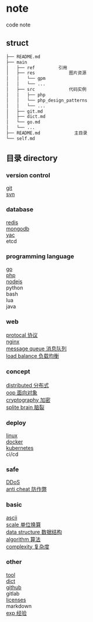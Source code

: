 # note  

code note  
  
## struct  
  
```bash
├── README.md  
├── main  
│   ├── ref         引用  
│   ├── res             图片资源  
│   │   └── gpm  
│   │   └── ...  
│   ├── src             代码实例  
│   │   ├── php  
│   │   └── php_design_patterns  
│   │   └── ...  
│   ├── git.md  
│   ├── dict.md  
│   └── go.md  
│   └── ...  
├── README.md             主目录  
└── self.md  
```  
  
## 目录 directory  
  
### version control  

[git](main/git.md)  
[svn](main/svn.md)  
  
### database  

[redis](main/redis.md)  
[mongodb](main/mongodb.md)  
[yac](main/yac.md)  
etcd  
  
### programming language  

[go](main/go.md)  
[php](main/php.md)  
[nodejs](main/nodejs.md)  
python  
bash  
lua  
java  
  
### web  

[protocal 协议](main/protocal.md)  
[nginx](main/nginx.md)  
[message queue 消息队列](main/mq.md)  
[load balance 负载均衡](main/load-balance.md)  

### concept

[distributed 分布式](main/distributed.md)  
[oop 面向对象](main/oop.md)  
[cryptography 加密](main/crypt.md)  
[splite brain 脑裂](main/splite-brain.md)
  
### deploy  

[linux](main/linux.md)  
[docker](main/docker.md)  
[kubernetes](main/k8s.md)  
ci/cd  
  
### safe  

[DDoS](main/ddos.md)  
[anti cheat 防作弊](main/anti_cheat.md)  

### basic  

[ascii](main/ascii.md)  
[scale 单位换算](main/scale.md)  
[data structure 数据结构](main/data-struct.md)  
[algorithm 算法](main/algo.md)  
[complexity 复杂度](main/complexity.md)  
  
### other  

[tool](main/tool.md)  
[dict](main/dict.md)  
[github](main/github.md)  
gitlab  
[licenses](main/licenses.md)  
markdown  
[exp 经验](main/exp.md)  
